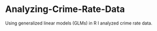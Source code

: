 # Analyzing-Crime-Rate-Data
Using generalized linear models (GLMs) in R I analyzed crime rate data.
